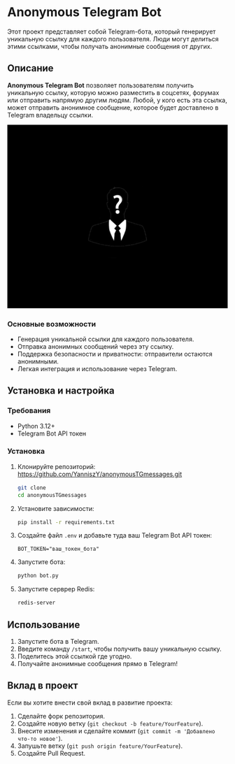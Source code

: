 # Anonymous Telegram Bot

Этот проект представляет собой Telegram-бота, который генерирует уникальную ссылку для каждого пользователя. Люди могут делиться этими ссылками, чтобы получать анонимные сообщения от других.

## Описание

**Anonymous Telegram Bot** позволяет пользователям получить уникальную ссылку, которую можно разместить в соцсетях, форумах или отправить напрямую другим людям. Любой, у кого есть эта ссылка, может отправить анонимное сообщение, которое будет доставлено в Telegram владельцу ссылки.

![logo](img/logo.png)

### Основные возможности

- Генерация уникальной ссылки для каждого пользователя.
- Отправка анонимных сообщений через эту ссылку.
- Поддержка безопасности и приватности: отправители остаются анонимными.
- Легкая интеграция и использование через Telegram.

## Установка и настройка

### Требования

- Python 3.12+
- Telegram Bot API токен

### Установка

1. Клонируйте репозиторий: https://github.com/YanniszY/anonymousTGmessages.git

    ```bash
    git clone 
    cd anonymousTGmessages
    ```

2. Установите зависимости:

    ```bash
    pip install -r requirements.txt
    ```

3. Создайте файл `.env` и добавьте туда ваш Telegram Bot API токен:

    ```env
    BOT_TOKEN="ваш_токен_бота"
    ```

4. Запустите бота:

    ```bash
    python bot.py
    ```

5. Запустите серврер Redis:
   ```bash
   redis-server
   ```

## Использование

1. Запустите бота в Telegram.
2. Введите команду `/start`, чтобы получить вашу уникальную ссылку.
3. Поделитесь этой ссылкой где угодно.
4. Получайте анонимные сообщения прямо в Telegram!

## Вклад в проект

Если вы хотите внести свой вклад в развитие проекта:

1. Сделайте форк репозитория.
2. Создайте новую ветку (`git checkout -b feature/YourFeature`).
3. Внесите изменения и сделайте коммит (`git commit -m 'Добавлено что-то новое'`).
4. Запушьте ветку (`git push origin feature/YourFeature`).
5. Создайте Pull Request.
